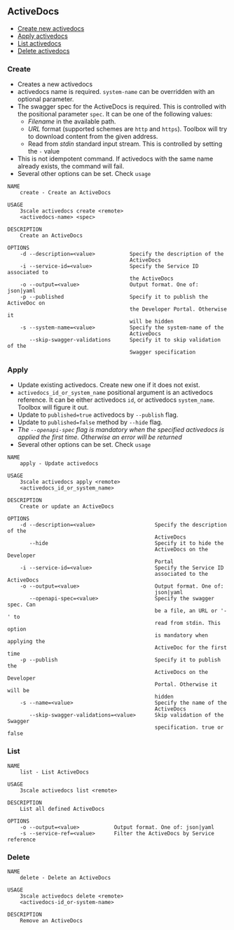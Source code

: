 ## ActiveDocs

* [Create new activedocs](#create)
* [Apply activedocs](#apply)
* [List activedocs](#list)
* [Delete activedocs](#delete)

### Create

* Creates a new activedocs
* activedocs name is required. `system-name` can be overridden with an optional parameter.
* The swagger spec for the ActiveDocs is required. This is controlled with the
  positional parameter `spec`. It can be one of the following values:
  * *Filename* in the available path.
  * *URL* format (supported schemes are `http` and `https`). Toolbox will try to download content from the given address.
  * Read from *stdin* standard input stream. This is controlled by setting
    the `-` value
* This is not idempotent command. If activedocs with the same name already exists, the command will fail.
* Several other options can be set. Check `usage`

```shell
NAME
    create - Create an ActiveDocs

USAGE
    3scale activedocs create <remote>
    <activedocs-name> <spec>

DESCRIPTION
    Create an ActiveDocs

OPTIONS
    -d --description=<value>           Specify the description of the
                                       ActiveDocs
    -i --service-id=<value>            Specify the Service ID associated to
                                       the ActiveDocs
    -o --output=<value>                Output format. One of: json|yaml
    -p --published                     Specify it to publish the ActiveDoc on
                                       the Developer Portal. Otherwise it
                                       will be hidden
    -s --system-name=<value>           Specify the system-name of the
                                       ActiveDocs
       --skip-swagger-validations      Specify it to skip validation of the
                                       Swagger specification
```


### Apply

* Update existing activedocs. Create new one if it does not exist.
* `activedocs_id_or_system_name` positional argument is an activedocs reference.
   It can be either activedocs `id`, or activedocs `system_name`.
   Toolbox will figure it out.
* Update to `published=true` activedocs by `--publish` flag.
* Update to `published=false` method by `--hide` flag.
* *The `--openapi-spec` flag is mandatory when the specified activedocs
   is applied the first time. Otherwise an error will be returned*
* Several other options can be set. Check `usage`

```shell
NAME
    apply - Update activedocs

USAGE
    3scale activedocs apply <remote>
    <activedocs_id_or_system_name>

DESCRIPTION
    Create or update an ActiveDocs

OPTIONS
    -d --description=<value>                   Specify the description of the
                                               ActiveDocs
       --hide                                  Specify it to hide the
                                               ActiveDocs on the Developer
                                               Portal
    -i --service-id=<value>                    Specify the Service ID
                                               associated to the ActiveDocs
    -o --output=<value>                        Output format. One of:
                                               json|yaml
       --openapi-spec=<value>                  Specify the swagger spec. Can
                                               be a file, an URL or '-' to
                                               read from stdin. This option
                                               is mandatory when applying the
                                               ActiveDoc for the first time
    -p --publish                               Specify it to publish the
                                               ActiveDocs on the Developer
                                               Portal. Otherwise it will be
                                               hidden
    -s --name=<value>                          Specify the name of the
                                               ActiveDocs
       --skip-swagger-validations=<value>      Skip validation of the Swagger
                                               specification. true or false
```

### List

```shell
NAME
    list - List ActiveDocs

USAGE
    3scale activedocs list <remote>

DESCRIPTION
    List all defined ActiveDocs

OPTIONS
    -o --output=<value>           Output format. One of: json|yaml
    -s --service-ref=<value>      Filter the ActiveDocs by Service reference
```

### Delete

```shell
NAME
    delete - Delete an ActiveDocs

USAGE
    3scale activedocs delete <remote>
    <activedocs-id_or-system-name>

DESCRIPTION
    Remove an ActiveDocs
```

